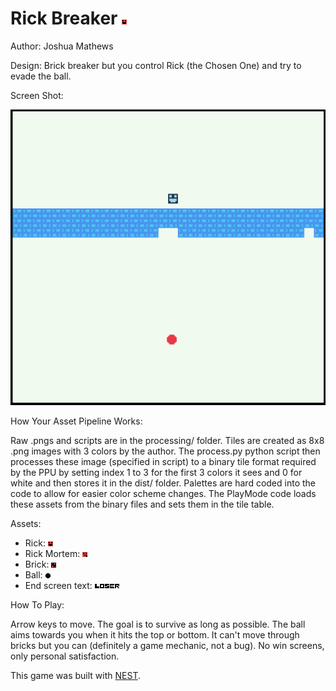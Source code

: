 # Rick Breaker ![link](processing/player2.png)

Author: Joshua Mathews

Design: Brick breaker but you control Rick (the Chosen One) and try to evade the ball.

Screen Shot:

![Screen Shot](screenshot2.png)

How Your Asset Pipeline Works:

Raw .pngs and scripts are in the processing/ folder. Tiles are created as 8x8 .png images with 3 colors by the author. The process.py python script then processes these image (specified in script) to a binary tile format required by the PPU by setting index 1 to 3 for the first 3 colors it sees and 0 for white and then stores it in the dist/ folder. Palettes are hard coded into the code to allow for easier color scheme changes. The PlayMode code loads these assets from the binary files and sets them in the tile table.

Assets:
* Rick: ![link](processing/player2.png)
* Rick Mortem: ![link](processing/death.png)
* Brick: ![link](processing/brick.png)
* Ball: ![link](processing/ball.png)
* End screen text: ![link](processing/l.png)![link](processing/o.png)![link](processing/s.png)![link](processing/e.png)![link](processing/r.png)



How To Play:

Arrow keys to move. The goal is to survive as long as possible. The ball aims towards you when it hits the top or bottom. It can't move through bricks but you can (definitely a game mechanic, not a bug). No win screens, only personal satisfaction.

This game was built with [NEST](NEST.md).
